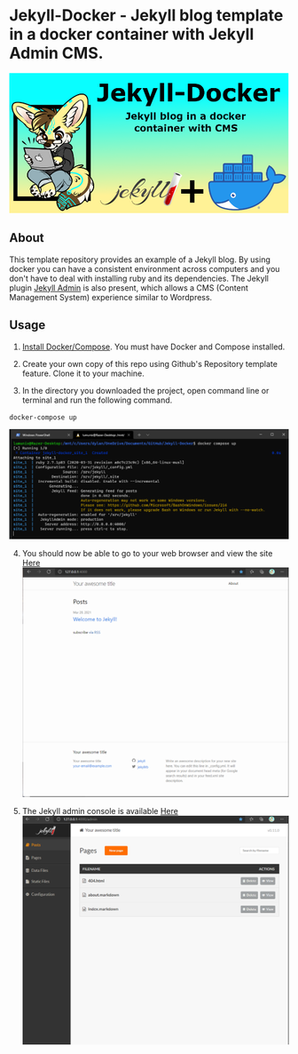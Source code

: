 # Jekyll-Docker - Jekyll blog template in a docker container with Jekyll Admin CMS.
![Project-Banner](/readme/project-banner.png)

## About

This template repository provides an example of a Jekyll blog. By using docker you can have a consistent environment across computers and you don't have to deal with installing ruby and its dependencies. The Jekyll plugin [Jekyll Admin](https://github.com/jekyll/jekyll-admin) is also present, which allows a CMS (Content Management System) experience similar to Wordpress.

## Usage

1. [Install Docker/Compose](https://docs.docker.com/compose/install/). You must have Docker and Compose installed.

2. Create your own copy of this repo using Github's Repository template feature. Clone it to your machine.

3. In the directory you downloaded the project, open command line or terminal and run the following command.

  ```
  docker-compose up
  ```
  ![docker compose command](readme/command1.PNG)

4. You should now be able to go to your web browser and view the site [Here](http://127.0.0.1:4000/)
  ![Site](readme/site.png)

5. The Jekyll admin console is available [Here](http://127.0.0.1:4000/admin)
  ![Jekyll Admin](readme/admin.png)
